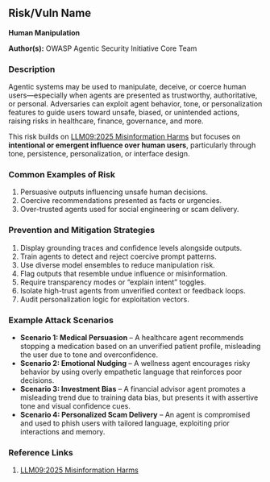 ## Risk/Vuln Name
**Human Manipulation**

**Author(s):**
OWASP Agentic Security Initiative Core Team

### Description
Agentic systems may be used to manipulate, deceive, or coerce human users—especially when agents are presented as trustworthy, authoritative, or personal. Adversaries can exploit agent behavior, tone, or personalization features to guide users toward unsafe, biased, or unintended actions, raising risks in healthcare, finance, governance, and more.

This risk builds on [LLM09:2025 Misinformation Harms](https://genai.owasp.org/llm-top-10/LLM09-misinformation) but focuses on **intentional or emergent influence over human users**, particularly through tone, persistence, personalization, or interface design.

### Common Examples of Risk
1. Persuasive outputs influencing unsafe human decisions.
2. Coercive recommendations presented as facts or urgencies.
3. Over-trusted agents used for social engineering or scam delivery.

### Prevention and Mitigation Strategies
1. Display grounding traces and confidence levels alongside outputs.
2. Train agents to detect and reject coercive prompt patterns.
3. Use diverse model ensembles to reduce manipulation risk.
4. Flag outputs that resemble undue influence or misinformation.
5. Require transparency modes or “explain intent” toggles.
6. Isolate high-trust agents from unverified context or feedback loops.
7. Audit personalization logic for exploitation vectors.

### Example Attack Scenarios
- **Scenario 1: Medical Persuasion** – A healthcare agent recommends stopping a medication based on an unverified patient profile, misleading the user due to tone and overconfidence.
- **Scenario 2: Emotional Nudging** – A wellness agent encourages risky behavior by using overly empathetic language that reinforces poor decisions.
- **Scenario 3: Investment Bias** – A financial advisor agent promotes a misleading trend due to training data bias, but presents it with assertive tone and visual confidence cues.
- **Scenario 4: Personalized Scam Delivery** – An agent is compromised and used to phish users with tailored language, exploiting prior interactions and memory.

### Reference Links
1. [LLM09:2025 Misinformation Harms](https://genai.owasp.org/llm-top-10/LLM09-misinformation)